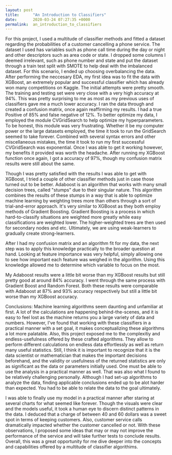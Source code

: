 ```yaml
---
layout: post
title:      "An Introduction to Classifiers"
date:       2020-03-24 07:27:35 +0000
permalink:  an_introduction_to_classifiers
---
```



For this project, I used a multitude of classifier methods and fitted a dataset regarding the probabilities of a customer cancelling a phone service. The dataset I used has variables such as phone call time during the day or night and other descriptors such as area code or state. I dropped some columns I deemed irrelevant, such as phone number and state and put the dataset through a train test split with SMOTE to help deal with the imbalanced dataset. For this scenario, I ended up choosing overbalancing the data.  After performing the neccesary EDA, my first idea was to fit the data with XGBoost, an extremely popular and successful classifier which has already won many competitions on Kaggle. The initial attempts were pretty smooth. The training and testing set were very close with a very high accuracy at 94%. This was pretty surprising to me as most as my previous uses of classifiers gave me a much lower accuracy. I ran the data through and created a confusion matrix, once again reaffirming my results. I had a true Positive of 85% and false negative of 12%. To better optimize my data, I employed the module CVGridSearch to help optimize my hyperparameters. To be honest, this module was very frustrating. Whether it be my computer power or the large datasets employed, the time it took to run the GridSearch seemed to take forever. Combined with several syntax errors and other miscellaneous mistakes, the time it took to run my first successful CVGridSearch was exponential. Once I was able to get it working however, my benefits it provided was worth the headache. After running my XGBoost function once again, I got a accuracy of 97%, though my confusion matrix results were still about the same. 

Though I was pretty satisfied with the results I was able to get with XGBoost, I tried a couple of other classifier methods just in case those turned out to be better. Adaboost is an algorithm that works with many small decision trees, called "stumps" due to their singular nature. This algorithm combines the results of these stumps in a way that is able to optimize machine learning by weighting trees more than others through a sort of trial-and-error approach. It's very similar to XGBoost as they both employ methods of Gradient Boosting. Gradient Boosting is a process in which hard-to-classify situations are weighted more greatly while easy classifications are weighted lower. The higher-weighted trees are then used for secondary nodes and etc. Ultimately, we are using weak-learners to gradually create strong-learners. 

After I had my confusion matrix and an algorithm fit for my data, the next step was to apply this knowledge practically to the broader question at hand.  Looking at feature importance was very helpful, simply allowing one to see how important each feature was weighed in the algorithm. Using this knowledge allowed me to determine which variable to focus on the most. 

My Adaboost results were a little bit worse than my XGBoost results but still pretty good at around 84% accuracy. I went through the same process with Gradient Boost and Random Forest. Both these results were comparable with Adaboost at 87% and 93% accuracy respectively but still a little bit worse than my XGBoost accuracy. 

Conclusions:
Machine learning algorithms seem daunting and unfamiliar at first. A lot of the calculations are happening behind-the-scenes, and it is easy to feel lost as the machine returns you a large variety of data and numbers. However, I've found that working with these classifiers in a practical manner with a set goal, it makes conceptualizing these algorithms a lot more palatable. Also, this project exposed me to the complexitiy and endless-usefulness offered by these crafted algorithms. They allow to perform different calculations on endless data effortlessly as well as return many useful statistics. Still, I think it is important to recognize that it is the data scientist or mathematician that makes the important decisions beforehand, and the validity or usefulness of the returned statistics are only as significant as the data or parameters initially used. One must be able to use the analysis in a practical manner as well. That was also what I found to be relatively challenging personally. Although I had set-up algorithms to analyze the data, finding applicable conclusions ended up to be alot harder than expected. You had to be able to relate the data to the goal ultimately.

I was able to finally use my model in a practical manner after staring at several charts for what seemed like forever. Though the visuals were clear and the models useful, it took a human eye to discern distinct patterns in the data. I deduced that a charge of between 40 and 60 dollars was a sweet spot in terms of keeping customers. Also, customer service calls dramatically impacted whether the customer cancelled or not. With these observations, I proposed some ideas that may or may not improve the performance of the service and will take further tests to conclude results. Overall, this was a great opportunity for me dive deeper into the concepts and capabilities offered by a multitude of classifier algorithims. 
